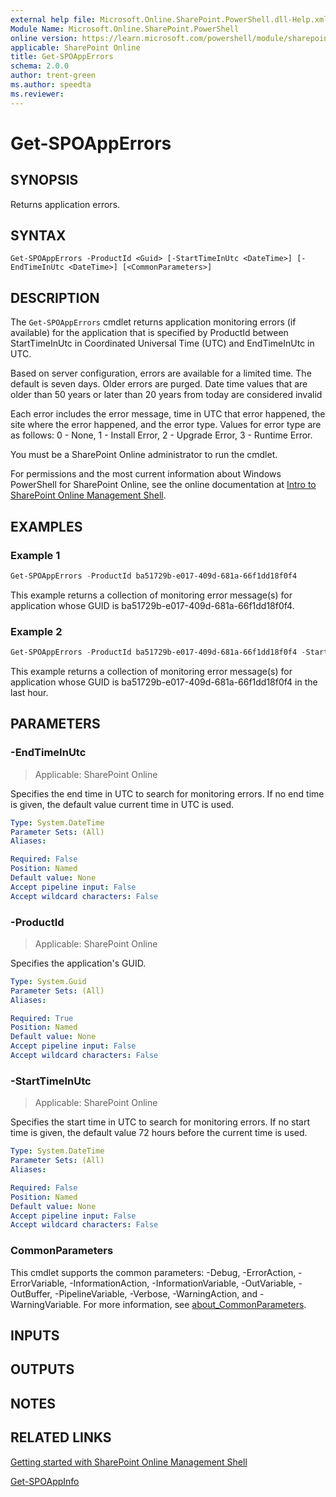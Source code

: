 ```yaml
---
external help file: Microsoft.Online.SharePoint.PowerShell.dll-Help.xml
Module Name: Microsoft.Online.SharePoint.PowerShell
online version: https://learn.microsoft.com/powershell/module/sharepoint-online/get-spoapperrors
applicable: SharePoint Online
title: Get-SPOAppErrors
schema: 2.0.0
author: trent-green
ms.author: speedta
ms.reviewer:
---
```


# Get-SPOAppErrors

## SYNOPSIS

Returns application errors.

## SYNTAX

```
Get-SPOAppErrors -ProductId <Guid> [-StartTimeInUtc <DateTime>] [-EndTimeInUtc <DateTime>] [<CommonParameters>]
```

## DESCRIPTION

The `Get-SPOAppErrors` cmdlet returns application monitoring errors (if available) for the application that is specified by ProductId between StartTimeInUtc in Coordinated Universal Time (UTC) and EndTimeInUtc in UTC.

Based on server configuration, errors are available for a limited time.
The default is seven days.
Older errors are purged.
Date time values that are older than 50 years or later than 20 years from today are considered invalid

Each error includes the error message, time in UTC that error happened, the site where the error happened, and the error type.
Values for error type are as follows: 0 - None, 1 - Install Error, 2 - Upgrade Error, 3 - Runtime Error.

You must be a SharePoint Online administrator to run the cmdlet.

For permissions and the most current information about Windows PowerShell for SharePoint Online, see the online documentation at [Intro to SharePoint Online Management Shell](/powershell/sharepoint/sharepoint-online/introduction-sharepoint-online-management-shell).

## EXAMPLES

### Example 1

```powershell
Get-SPOAppErrors -ProductId ba51729b-e017-409d-681a-66f1dd18f0f4
```

This example returns a collection of monitoring error message(s) for application whose GUID is ba51729b-e017-409d-681a-66f1dd18f0f4.

### Example 2

```powershell
Get-SPOAppErrors -ProductId ba51729b-e017-409d-681a-66f1dd18f0f4 -StartTimeInUtc (Get-Date).AddHours(-1).ToUniversalTime()
```

This example returns a collection of monitoring error message(s) for application whose GUID is ba51729b-e017-409d-681a-66f1dd18f0f4 in the last hour.

## PARAMETERS

### -EndTimeInUtc

> Applicable: SharePoint Online

Specifies the end time in UTC to search for monitoring errors. If no end time is given, the default value current time in UTC is used.

```yaml
Type: System.DateTime
Parameter Sets: (All)
Aliases:

Required: False
Position: Named
Default value: None
Accept pipeline input: False
Accept wildcard characters: False
```

### -ProductId

> Applicable: SharePoint Online

Specifies the application's GUID.

```yaml
Type: System.Guid
Parameter Sets: (All)
Aliases:

Required: True
Position: Named
Default value: None
Accept pipeline input: False
Accept wildcard characters: False
```

### -StartTimeInUtc

> Applicable: SharePoint Online

Specifies the start time in UTC to search for monitoring errors. If no start time is given, the default value 72 hours before the current time is used.

```yaml
Type: System.DateTime
Parameter Sets: (All)
Aliases:

Required: False
Position: Named
Default value: None
Accept pipeline input: False
Accept wildcard characters: False
```

### CommonParameters

This cmdlet supports the common parameters: -Debug, -ErrorAction, -ErrorVariable, -InformationAction, -InformationVariable, -OutVariable, -OutBuffer, -PipelineVariable, -Verbose, -WarningAction, and -WarningVariable. For more information, see [about_CommonParameters](https://go.microsoft.com/fwlink/?LinkID=113216).

## INPUTS

## OUTPUTS

## NOTES

## RELATED LINKS

[Getting started with SharePoint Online Management Shell](/powershell/sharepoint/sharepoint-online/connect-sharepoint-online)

[Get-SPOAppInfo](Get-SPOAppInfo.md)
